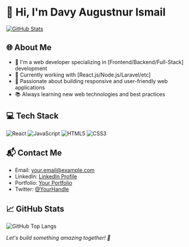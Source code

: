 # 👋 Hi, I'm Davy Augustnur Ismail

[![GitHub Stats](https://github-readme-stats.vercel.app/api?username=davyaugustnurismail&show_icons=true&theme=radical)](https://github.com/anuraghazra/github-readme-stats)

## 🌐 About Me
- 🔭 I'm a web developer specializing in [Frontend/Backend/Full-Stack] development
- 🚀 Currently working with [React.js/Node.js/Laravel/etc]
- 🎨 Passionate about building responsive and user-friendly web applications
- 📚 Always learning new web technologies and best practices

## 💻 Tech Stack
![React](https://img.shields.io/badge/React-20232A?style=for-the-badge&logo=react&logoColor=61DAFB)
![JavaScript](https://img.shields.io/badge/JavaScript-F7DF1E?style=for-the-badge&logo=javascript&logoColor=000000)
![HTML5](https://img.shields.io/badge/HTML5-E34F26?style=for-the-badge&logo=html5&logoColor=white)
![CSS3](https://img.shields.io/badge/CSS3-1572B6?style=for-the-badge&logo=css3&logoColor=white)

## 📬 Contact Me
- Email: your.email@example.com
- LinkedIn: [LinkedIn Profile](https://linkedin.com/in/yourprofile)
- Portfolio: [Your Portfolio](https://yourportfolio.com)
- Twitter: [@YourHandle](https://twitter.com/yourhandle)

## 📈 GitHub Stats
![GitHub Top Langs](https://github-readme-stats.vercel.app/api/top-langs/?username=davyaugustnurismail&layout=compact&theme=radical)

*Let's build something amazing together! 🚀*
